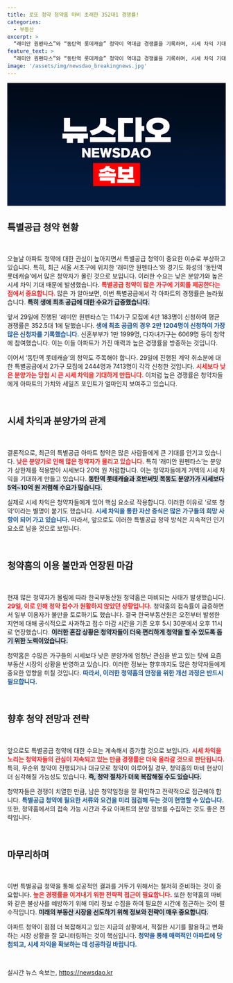 ```yaml
---
title: 로또 청약 청약홈 마비 초래한 352대1 경쟁률!
categories:
  - 부동산
excerpt: >
  “래미안 원펜타스”와 “동탄역 롯데캐슬” 청약이 역대급 경쟁률을 기록하며, 시세 차익 기대감으로 4만 명이 몰렸다! 하루 연장된 청약 접수와 함께 로또 청약 열풍, 당신도 이 기회를 놓칠 순 없다!
feature_text: >
  “래미안 원펜타스”와 “동탄역 롯데캐슬” 청약이 역대급 경쟁률을 기록하며, 시세 차익 기대감으로 4만 명이 몰렸다! 하루 연장된 청약 접수와 함께 로또 청약 열풍, 당신도 이 기회를 놓칠 순 없다!
image: '/assets/img/newsdao_breakingnews.jpg'
---
```


<p><img src="/assets/img/newsdao_breakingnews.jpg" alt="flaretime 속보" /></p>

<h2 data-ke-size="size26">특별공급 청약 현황</h2>

<p data-ke-size="size16">&nbsp;</p>

<p>오늘날 아파트 청약에 대한 관심이 높아지면서 특별공급 청약이 중요한 이슈로 부상하고 있습니다. 특히, 최근 서울 서초구에 위치한 ‘래미안 원펜타스’와 경기도 화성의 ‘동탄역 롯데캐슬’에서 많은 청약자가 몰린 것으로 보입니다. 이러한 수요는 낮은 분양가와 높은 시세 차익 기대 때문에 발생했습니다. <b><span style="color: #ee2323;">특별공급 청약이 많은 가구에 기회를 제공한다는 점에서 중요합니다.</span></b> 많은 가 알아보면, 이번 특별공급에서 각 아파트의 경쟁률은 놀라웠습니다. <b><span style="background-color: #21538527;">특히 생애 최초 공급에 대한 수요가 급증했습니다.</span></b> </p>

<p>앞서 29일에 진행된 ‘래미안 원펜타스’는 114가구 모집에 4만 183명이 신청하여 평균 경쟁률은 352.5대 1에 달했습니다. <b><span style="color: #1a5490;">생애 최초 공급의 경우 2만 1204명이 신청하여 가장 많은 신청자를 기록했습니다.</span></b> 신혼부부가 1만 1999명, 다자녀가구는 6069명 등이 청약에 참여했습니다. 이는 이들 아파트가 가진 매력과 높은 경쟁률을 방증하는 것입니다. </p>

<p>이어서 ‘동탄역 롯데캐슬’의 청약도 주목해야 합니다. 29일에 진행된 계약 취소분에 대한 특별공급에서 2가구 모집에 2444명과 7413명이 각각 신청한 것입니다. <b><span style="color: #ee2323;">시세보다 낮은 분양가는 당첨 시 큰 시세 차익을 기대하게 만듭니다.</span></b> 이처럼 높은 경쟁률은 청약자들에게 아파트의 가치와 세일즈 포인트가 얼마인지 보여주고 있습니다. </p>

<p data-ke-size="size16">&nbsp;</p>

<h2 data-ke-size="size26">시세 차익과 분양가의 관계</h2>

<p data-ke-size="size16">&nbsp;</p>

<p>결론적으로, 최근의 특별공급 아파트 청약은 많은 사람들에게 큰 기대를 안기고 있습니다. <b><span style="color: #ee2323;">낮은 분양가로 인해 많은 청약자가 몰리고 있습니다.</span></b> 특히 ‘래미안 원펜타스’는 분양가 상한제를 적용받아 시세보다 20억 원 저렴합니다. 이는 청약자들에게 거액의 시세 차익을 기대하게 만들고 있습니다. <b><span style="background-color: #21538527;">동탄역 롯데캐슬과 호반써밋 목동도 분양가가 시세보다 5억~10억 원 저렴해 수요가 많습니다.</span></b> </p>

<p>실제로 시세 차익은 청약자들에게 있어 핵심 요소로 작용합니다. 이러한 이유로 ‘로또 청약’이라는 별명이 붙기도 했습니다. <b><span style="color: #1a5490;">시세 차익을 통한 자산 증식은 많은 가구들의 희망 사항이 되어 가고 있습니다.</span></b> 따라서, 앞으로도 이러한 특별공급 청약 방식은 지속적인 인기 요소로 남을 것으로 보입니다. </p>

<p data-ke-size="size16">&nbsp;</p>

<h2 data-ke-size="size26">청약홈의 이용 불만과 연장된 마감</h2>

<p data-ke-size="size16">&nbsp;</p>

<p>현재 많은 청약자가 몰림에 따라 한국부동산원 청약홈은 마비되는 사태가 발생했습니다. <b><span style="color: #ee2323;">29일, 이로 인해 청약 접수가 원활하지 않았던 상황입니다.</span></b> 청약홈의 접속률이 급증하면서 일부 이용자가 불만을 토로하기도 했습니다. 결국 한국부동산원은 오전부터 발생한 지연에 대해 공식적으로 사과하고 접수 마감 시간을 기존 오후 5시 30분에서 오후 11시로 연장했습니다. <b><span style="background-color: #21538527;">이러한 혼잡 상황은 청약자들이 더욱 편리하게 청약을 할 수 있도록 돕기 위한 노력이었습니다.</span></b> </p>

<p>청약홈은 수많은 가구들의 시세보다 낮은 분양가에 엄청난 관심을 받고 있는 탓에 요즘 부동산 시장의 상황을 반영하고 있습니다. 이러한 정보는 향후까지도 많은 청약자들에게 중요한 영향을 미칠 것입니다. <b><span style="color: #1a5490;">따라서, 이러한 청약홈의 안정을 위한 개선 과정은 반드시 필요합니다.</span></b></p>

<p data-ke-size="size16">&nbsp;</p>

<h2 data-ke-size="size26">향후 청약 전망과 전략</h2>

<p data-ke-size="size16">&nbsp;</p>

<p>앞으로도 특별공급 청약에 대한 수요는 계속해서 증가할 것으로 보입니다. <b><span style="color: #ee2323;">시세 차익을 노리는 청약자들의 관심이 지속되고 있는 만큼 경쟁률은 더욱 올라갈 것으로 판단됩니다.</span></b> 특히, 무순위 청약이 진행되거나 대규모로 청약이 이루어질 경우, 청약홈의 마비 현상이 더 심각해질 가능성도 있습니다. <b><span style="background-color: #21538527;">즉, 청약 절차가 더욱 복잡해질 수도 있습니다.</span></b> </p>

<p>청약자들은 경쟁이 치열한 만큼, 남은 청약일정을 잘 확인하고 전략적으로 접근해야 합니다. <b><span style="color: #1a5490;">특별공급 청약에 필요한 서류와 요건을 미리 점검해 두는 것이 현명할 수 있습니다.</span></b> 또한, 청약홈에서의 접속 가능 시간과 주요 아파트의 분양 정보를 수집하는 것도 좋은 전략입니다.</p>

<p data-ke-size="size16">&nbsp;</p>

<h2 data-ke-size="size26">마무리하며</h2>

<p data-ke-size="size16">&nbsp;</p>

<p>이번 특별공급 청약을 통해 성공적인 결과를 거두기 위해서는 철저히 준비하는 것이 중요합니다. <b><span style="color: #ee2323;">높은 경쟁률을 이겨내기 위한 전략적 접근이 필요합니다.</span></b> 또한 청약홈의 마비와 같은 불상사를 예방하기 위해 미리 정보 수집을 하여 필요한 시간에 접근하는 것이 필수적입니다. <b><span style="background-color: #21538527;">미래의 부동산 시장을 선도하기 위해 정보와 전략이 매우 중요합니다.</span></b> </p>

<p>아파트 청약이 점점 더 복잡해지고 있는 지금의 상황에서, 적절한 시기를 활용하고 변화하는 시장 상황을 잘 모니터링하는 것이 핵심입니다. <b><span style="color: #1a5490;">청약을 통해 매력적인 아파트에 당첨되고, 시세 차익을 확보하는 데 성공하길 바랍니다.</span></b> </p>

<p data-ke-size="size16">&nbsp;</p>
실시간 뉴스 속보는, <a href="https://newsdao.kr" rel="dofollow">https://newsdao.kr</a>


